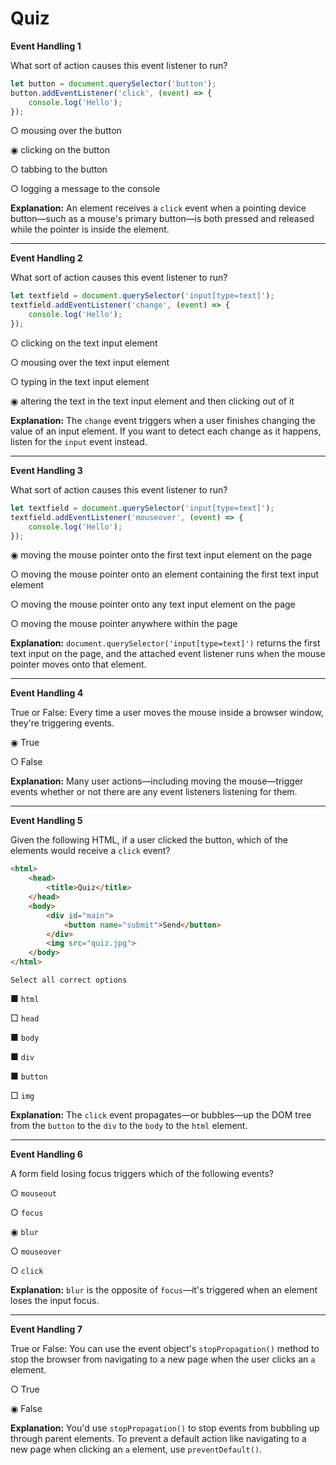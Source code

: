 # Quiz

**Event Handling 1**

What sort of action causes this event listener to run?

```js
let button = document.querySelector('button');
button.addEventListener('click', (event) => {
    console.log('Hello');
});
```

○ mousing over the button

◉ clicking on the button

○ tabbing to the button

○ logging a message to the console

**Explanation:** An element receives a `click` event when a pointing device button—such as a mouse's primary button—is both pressed and released while the pointer is inside the element.

---

**Event Handling 2**

What sort of action causes this event listener to run?

```js
let textfield = document.querySelector('input[type=text]');
textfield.addEventListener('change', (event) => {
    console.log('Hello');
});
```

○ clicking on the text input element

○ mousing over the text input element

○ typing in the text input element

◉ altering the text in the text input element and then clicking out of it

**Explanation:** The `change` event triggers when a user finishes changing the value of an input element. If you want to detect each change as it happens, listen for the `input` event instead.

---

**Event Handling 3**

What sort of action causes this event listener to run?

```js
let textfield = document.querySelector('input[type=text]');
textfield.addEventListener('mouseover', (event) => {
    console.log('Hello');
});
```

◉ moving the mouse pointer onto the first text input element on the page

○ moving the mouse pointer onto an element containing the first text input element

○ moving the mouse pointer onto any text input element on the page

○ moving the mouse pointer anywhere within the page

**Explanation:** `document.querySelector('input[type=text]')` returns the first text input on the page, and the attached event listener runs when the mouse pointer moves onto that element.

---

**Event Handling 4**

True or False: Every time a user moves the mouse inside a browser window, they're triggering events.

◉ True

○ False

**Explanation:** Many user actions—including moving the mouse—trigger events whether or not there are any event listeners listening for them.

---

**Event Handling 5**

Given the following HTML, if a user clicked the button, which of the elements would receive a `click` event?

```html
<html>
    <head>
        <title>Quiz</title>
    </head>
    <body>
        <div id="main">
            <button name="submit">Send</button>
        </div>
        <img src="quiz.jpg">
    </body>
</html>
```

	Select all correct options

■ `html`

□ `head`

■ `body`

■ `div`

■ `button`

□ `img`

**Explanation:** The `click` event propagates—or bubbles—up the DOM tree from the `button` to the `div` to the `body` to the `html` element.

---

**Event Handling 6**

A form field losing focus triggers which of the following events?

○ `mouseout`

○ `focus`

◉ `blur`

○ `mouseover`

○ `click`

**Explanation:** `blur` is the opposite of `focus`—it's triggered when an element loses the input focus.

---

**Event Handling 7**

True or False: You can use the event object's `stopPropagation()` method to stop the browser from navigating to a new page when the user clicks an `a` element.

○ True

◉ False

**Explanation:** You'd use `stopPropagation()` to stop events from bubbling up through parent elements. To prevent a default action like navigating to a new page when clicking an `a` element, use `preventDefault()`.